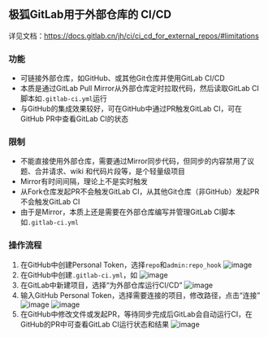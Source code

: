 ## 极狐GitLab用于外部仓库的 CI/CD

详见文档：https://docs.gitlab.cn/jh/ci/ci_cd_for_external_repos/#limitations

### 功能
- 可链接外部仓库，如GitHub、或其他Git仓库并使用GitLab CI/CD
- 本质是通过GitLab Pull Mirror从外部仓库定时拉取代码，然后读取GitLab CI脚本如`.gitlab-ci.yml`运行
- 与GitHub的集成效果较好，可在GitHub中通过PR触发GitLab CI，可在GitHub PR中查看GitLab CI的状态

### 限制
- 不能直接使用外部仓库，需要通过Mirror同步代码，但同步的内容禁用了议题、合并请求、wiki 和代码片段等，是个轻量级项目
- Mirror有时间间隔，理论上不是实时触发
- 从Fork仓库发起PR不会触发GitLab CI，从其他Git仓库（非GitHub）发起PR不会触发GitLab CI
- 由于是Mirror，本质上还是需要在外部仓库编写并管理GitLab CI脚本如`.gitlab-ci.yml`

### 操作流程

1. 在GitHub中创建Personal Token，选择`repo`和`admin:repo_hook`
   ![image](https://user-images.githubusercontent.com/5936153/207013449-53282690-5d1a-41d5-b39b-5d49dd8c3889.png)
2. 在GitHub中创建`.gitlab-ci.yml`，如
   ![image](https://user-images.githubusercontent.com/5936153/207014541-c1d41db9-1184-408b-b472-bcff46b988cf.png)
3. 在GitLab中新建项目，选择“为外部仓库运行CI/CD”
   ![image](https://user-images.githubusercontent.com/5936153/207013329-cda9810a-d535-444e-82f8-73c59b810331.png)
4. 输入GitHub Personal Token，选择需要连接的项目，修改路径，点击“连接”
   ![image](https://user-images.githubusercontent.com/5936153/207015062-57604097-76b9-4744-b2da-d5b8294409b7.png)
   ![image](https://user-images.githubusercontent.com/5936153/207015078-dda09af6-cb89-4c2e-a3e6-e69ed61e18ec.png)
5. 在GitHub中修改文件或发起PR，等待同步完成后GitLab会自动运行CI，在GitHub的PR中可查看GitLab CI运行状态和结果
   ![image](https://user-images.githubusercontent.com/5936153/207015233-9e7490fd-1139-436b-bb54-38450f8f1c2d.png)
